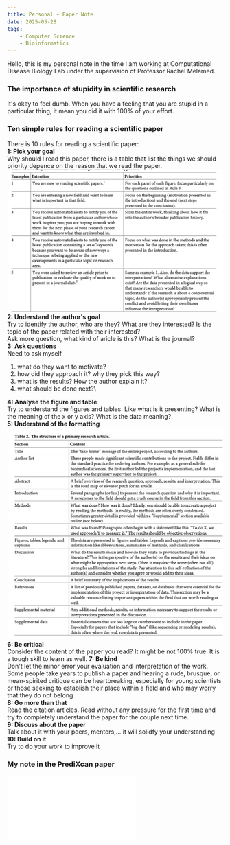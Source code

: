```yaml
---
title: Personal + Paper Note 
date: 2025-05-28
tags: 
    - Computer Science
    - Bioinformatics
---
```

Hello, this is my personal note in the time I am working at Computational Disease Biology Lab under the supervision of Professor Rachel Melamed.
### The importance of stupidity in scientific research
It's okay to feel dumb. When you have a feeling that you are stupid in a particular thing, it mean you did it with 100% of your effort.
### Ten simple rules for reading a scientific paper
There is 10 rules for reading a scientific paper:\
**1: Pick your goal**\
Why should I read this paper, there is a table that list the things we should priority depence on the reason that we read the paper. 
![Table 1](table1.png "table")
**2: Understand the author's goal**\
Try to identify the author, who are they? What are they interested? Is the topic of the paper related with their interested?\
Ask more question, what kind of aricle is this? What is the journal?\
**3: Ask questions**\
Need to ask myself
1. what do they want to motivate?
2. how did they approach it? why they pick this way?
4. what is the results? How the author explain it?
5. what should be done next?\

**4: Analyse the figure and table**\
Try to understand the figures and tables. Like what is it presenting? What is the meaning of the x or y axis? What is the data meaning?\
**5: Understand of the formatting**\
![Table 2](table2.png "table2")
**6: Be critical**\
Consider the content of the paper you read? It might be not 100% true.
It is a tough skill to learn as well.
**7: Be kind**\
Don't let the minor error your evaluation and interpretation of the work. 
Some people take years to publish a paper and hearing a rude, brusque, or mean-spirited
critique can be heartbreaking, especially for young scientists or those seeking to establish their place within a field and who may worry that they do not belong \
**8: Go more than that**\
Read the citation articles. Read without any pressure for the first time and try to completely understand the paper for the couple next time. \
**9: Discuss about the paper**\
Talk about it with your peers, mentors,... it will solidfy your understanding \
**10: Build on it**\
Try to do your work to improve it
### My note in the PrediXcan paper
![Table 2](Paper_note.pdf "table2")